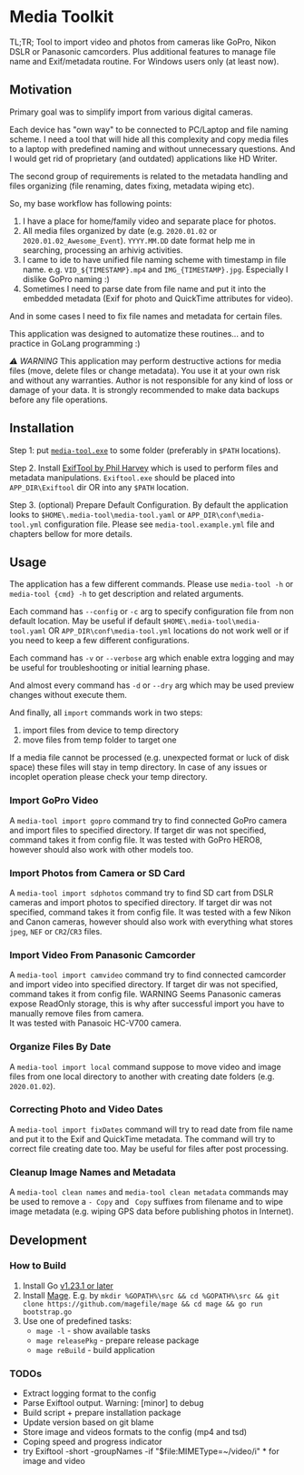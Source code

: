 # Media Toolkit

TL;TR;
Tool to import video and photos from cameras like GoPro, Nikon DSLR or Panasonic camcorders. Plus additional features to manage file name and Exif/metadata routine. For Windows users only (at least now).

## Motivation

Primary goal was to simplify import from various digital cameras.

Each device has "own way" to be connected to PC/Laptop and file naming scheme. I need a tool that will hide all this complexity and copy media files to a laptop with predefined naming and without unnecessary questions. And I would get rid of proprietary (and outdated) applications like HD Writer.

The second group of requirements is related to the metadata handling and files organizing (file renaming, dates fixing, metadata wiping etc).

So, my base workflow has following points:

1. I have a place for home/family video and separate place for photos. 
2. All media files organized by date (e.g. `2020.01.02` or `2020.01.02_Awesome_Event`). `YYYY.MM.DD` date format help me in searching, processing an arhivig activities. 
3. I came to ide to have unified file naming scheme with timestamp in file name. e.g. `VID_${TIMESTAMP}.mp4` and `IMG_{TIMESTAMP}.jpg`. Especially I dislike GoPro naming :) 
4. Sometimes I need to parse date from file name and put it into the embedded metadata (Exif for photo and QuickTime attributes for video).

And in some cases I need to fix file names and metadata for certain files.

This application was designed to automatize these routines... and to practice in GoLang programming :)

*⚠️ WARNING* This application may perform destructive actions for media files (move, delete files or change metadata). You use it at your own risk and without any warranties. Author is not responsible for any kind of loss or damage of your data. It is strongly recommended to make data backups before any file operations.

## Installation

Step 1: put [`media-tool.exe`](https://github.com/redrathnure/media-tool/releases) to some folder (preferably in `$PATH` locations). 

Step 2. Install [ExifTool by Phil Harvey](https://Exiftool.org/) which is used to perform files and metadata manipulations. `Exiftool.exe` should be placed into `APP_DIR\Exiftool` dir OR into any `$PATH` location.

Step 3. (optional) Prepare Default Configuration. By default the application looks to `$HOME\.media-tool\media-tool.yaml` or `APP_DIR\conf\media-tool.yml` configuration file. Please see `media-tool.example.yml` file and chapters bellow for more details.

## Usage

The application has a few different commands. Please use `media-tool -h` or `media-tool {cmd} -h` to get description and related arguments.

Each command has `--config` or `-c` arg to specify configuration file from non default location. May be useful if default `$HOME\.media-tool\media-tool.yaml` OR `APP_DIR\conf\media-tool.yml` locations do not work well or if you need to keep a few different configurations.

Each command has `-v` or `--verbose` arg which enable extra logging and may be useful for troubleshooting or initial learning phase.

And almost every command has `-d` or `--dry` arg which may be used preview changes without execute them.

And finally, all `import` commands work in two steps:

1. import files from device to temp directory
2. move files from temp folder to target one

If a media file cannot be processed (e.g. unexpected format or luck of disk space) these files will stay in temp directory. In case of any issues or incoplet operation please check your temp directory.

### Import GoPro Video

A `media-tool import gopro` command try to find connected GoPro camera and import files to specified directory.
If target dir was not specified, command takes it from config file.
It was tested with GoPro HERO8, however should also work with other models too.

### Import Photos from Camera or SD Card

A `media-tool import sdphotos` command try to find SD cart from DSLR cameras and import photos to specified directory.
If target dir was not specified, command takes it from config file.
It was tested with a few Nikon and Canon cameras, however should also work with everything what stores `jpeg`, `NEF` or `CR2`/`CR3` files.

### Import Video From Panasonic Camcorder

A `media-tool import camvideo` command try to find connected camcorder and import video into specified directory. 
If target dir was not specified, command takes it from config file. WARNING Seems Panasonic cameras expose ReadOnly storage, this is why after successful import you have to manually remove files from camera.  
It was tested with Panasoic HC-V700 camera.

### Organize Files By Date

A `media-tool import local` command suppose to move video and image files from one local directory to another with creating date folders (e.g. `2020.01.02`).

### Correcting Photo and Video Dates

A `media-tool import fixDates` command will try to read date from file name and put it to the Exif and QuickTime metadata. The command will try to correct file creating date too. May be useful for files after post processing.

### Cleanup Image Names and Metadata

A `media-tool clean names` and `media-tool clean metadata` commands may be used to remove a `- Copy` and ` Copy` suffixes from filename and to wipe image metadata (e.g. wiping GPS data before publishing photos in Internet).

## Development

### How to Build

1. Install Go [v1.23.1 or later](https://go.dev/doc/install)
2. Install [Mage](https://github.com/magefile/mage). E.g. by `mkdir %GOPATH%\src && cd %GOPATH%\src && git clone https://github.com/magefile/mage && cd mage && go run bootstrap.go`
3. Use one of predefined tasks:
    * `mage -l` - show available tasks
    * `mage releasePkg` - prepare release package
    * `mage reBuild` - build application

### TODOs

* Extract logging format to the config
* Parse Exiftool output. Warning: [minor] to debug
* Build script + prepare installation package
* Update version based on git blame
* Store image and videos formats to the config (mp4 and tsd)
* Coping speed and progress indicator
* try Exiftool -short -groupNames -if "$file:MIMEType=~/video/i" * for image and video

